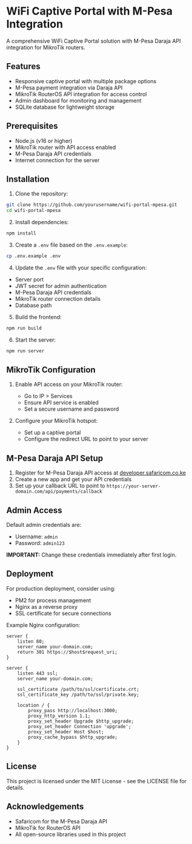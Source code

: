 # WiFi Captive Portal with M-Pesa Integration

A comprehensive WiFi Captive Portal solution with M-Pesa Daraja API integration for MikroTik routers.

## Features

- Responsive captive portal with multiple package options
- M-Pesa payment integration via Daraja API
- MikroTik RouterOS API integration for access control
- Admin dashboard for monitoring and management
- SQLite database for lightweight storage

## Prerequisites

- Node.js (v16 or higher)
- MikroTik router with API access enabled
- M-Pesa Daraja API credentials
- Internet connection for the server

## Installation

1. Clone the repository:

```bash
git clone https://github.com/yourusername/wifi-portal-mpesa.git
cd wifi-portal-mpesa
```

2. Install dependencies:

```bash
npm install
```

3. Create a `.env` file based on the `.env.example`:

```bash
cp .env.example .env
```

4. Update the `.env` file with your specific configuration:

- Server port
- JWT secret for admin authentication
- M-Pesa Daraja API credentials
- MikroTik router connection details
- Database path

5. Build the frontend:

```bash
npm run build
```

6. Start the server:

```bash
npm run server
```

## MikroTik Configuration

1. Enable API access on your MikroTik router:
   - Go to IP > Services
   - Ensure API service is enabled
   - Set a secure username and password

2. Configure your MikroTik hotspot:
   - Set up a captive portal
   - Configure the redirect URL to point to your server

## M-Pesa Daraja API Setup

1. Register for M-Pesa Daraja API access at [developer.safaricom.co.ke](https://developer.safaricom.co.ke)
2. Create a new app and get your API credentials
3. Set up your callback URL to point to `https://your-server-domain.com/api/payments/callback`

## Admin Access

Default admin credentials are:
- Username: `admin`
- Password: `admin123`

**IMPORTANT:** Change these credentials immediately after first login.

## Deployment

For production deployment, consider using:

- PM2 for process management
- Nginx as a reverse proxy
- SSL certificate for secure connections

Example Nginx configuration:

```nginx
server {
    listen 80;
    server_name your-domain.com;
    return 301 https://$host$request_uri;
}

server {
    listen 443 ssl;
    server_name your-domain.com;

    ssl_certificate /path/to/ssl/certificate.crt;
    ssl_certificate_key /path/to/ssl/private.key;

    location / {
        proxy_pass http://localhost:3000;
        proxy_http_version 1.1;
        proxy_set_header Upgrade $http_upgrade;
        proxy_set_header Connection 'upgrade';
        proxy_set_header Host $host;
        proxy_cache_bypass $http_upgrade;
    }
}
```

## License

This project is licensed under the MIT License - see the LICENSE file for details.

## Acknowledgements

- Safaricom for the M-Pesa Daraja API
- MikroTik for RouterOS API
- All open-source libraries used in this project